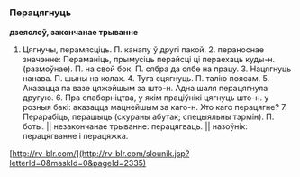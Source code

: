 ### Перацягнуць
**дзеяслоў, закончанае трыванне**

1. Цягнучы, перамясціць. П. канапу ў другі пакой. 2. пераноснае значэнне: Пераманіць, прымусіць перайсці ці пераехаць куды-н. (размоўнае). П. на свой бок. П. сябра да сябе на працу. 3. Нацягнуць нанава. П. шыны на колах. 4. Туга сцягнуць. П. талію поясам. 5. Аказацца па вазе цяжэйшым за што-н. Адна шаля перацягнула другую. 6. Пра спаборніцтва, у якім праціўнікі цягнуць што-н. у розныя бакі: аказацца мацнейшым за каго-н. Хто каго перацягне? 7. Перарабіць, перашыць (скураны абутак; спецыяльны тэрмін). П. боты. || незакончанае трыванне: перацягваць. || назоўнік: перацягванне і перацяжка.

<a rel="author">[http://rv-blr.com/](http://rv-blr.com/slounik.jsp?letterId=0&maskId=0&pageId=2335)</a>
